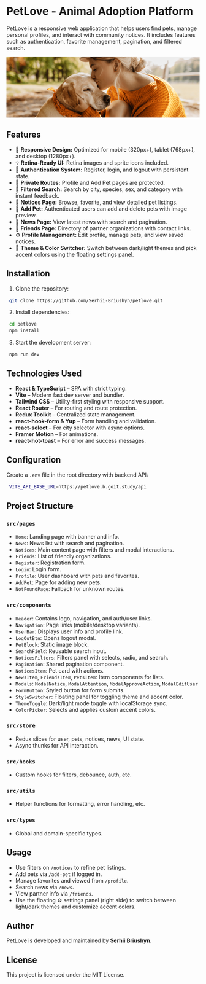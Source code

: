 # PetLove - Animal Adoption Platform

PetLove is a responsive web application that helps users find pets, manage personal profiles, and interact with community notices. It includes features such as authentication, favorite management, pagination, and filtered search.

![PetLove Preview](./public/images/home-page/desktop-img.jpg)

## Features

- 🐾 **Responsive Design:** Optimized for mobile (320px+), tablet (768px+), and desktop (1280px+).
- 💡 **Retina-Ready UI:** Retina images and sprite icons included.
- 🧠 **Authentication System:** Register, login, and logout with persistent state.
- 🔐 **Private Routes:** Profile and Add Pet pages are protected.
- 🔎 **Filtered Search:** Search by city, species, sex, and category with instant feedback.
- 📰 **Notices Page:** Browse, favorite, and view detailed pet listings.
- 🐶 **Add Pet:** Authenticated users can add and delete pets with image preview.
- 🧾 **News Page:** View latest news with search and pagination.
- 🤝 **Friends Page:** Directory of partner organizations with contact links.
- ⚙️ **Profile Management:** Edit profile, manage pets, and view saved notices.
- 🎨 **Theme & Color Switcher:** Switch between dark/light themes and pick accent colors using the floating settings panel.

## Installation

1. Clone the repository:

```bash
 git clone https://github.com/Serhii-Briushyn/petlove.git
```

2. Install dependencies:

```bash
 cd petlove
 npm install
```

3. Start the development server:

```bash
 npm run dev
```

## Technologies Used

- **React & TypeScript** – SPA with strict typing.
- **Vite** – Modern fast dev server and bundler.
- **Tailwind CSS** – Utility-first styling with responsive support.
- **React Router** – For routing and route protection.
- **Redux Toolkit** – Centralized state management.
- **react-hook-form & Yup** – Form handling and validation.
- **react-select** – For city selector with async options.
- **Framer Motion** – For animations.
- **react-hot-toast** – For error and success messages.

## Configuration

Create a `.env` file in the root directory with backend API:

```bash
 VITE_API_BASE_URL=https://petlove.b.goit.study/api
```

## Project Structure

### `src/pages`

- `Home`: Landing page with banner and info.
- `News`: News list with search and pagination.
- `Notices`: Main content page with filters and modal interactions.
- `Friends`: List of friendly organizations.
- `Register`: Registration form.
- `Login`: Login form.
- `Profile`: User dashboard with pets and favorites.
- `AddPet`: Page for adding new pets.
- `NotFoundPage`: Fallback for unknown routes.

### `src/components`

- `Header`: Contains logo, navigation, and auth/user links.
- `Navigation`: Page links (mobile/desktop variants).
- `UserBar`: Displays user info and profile link.
- `LogOutBtn`: Opens logout modal.
- `PetBlock`: Static image block.
- `SearchField`: Reusable search input.
- `NoticesFilters`: Filters panel with selects, radio, and search.
- `Pagination`: Shared pagination component.
- `NoticesItem`: Pet card with actions.
- `NewsItem`, `FriendsItem`, `PetsItem`: Item components for lists.
- `Modals`: `ModalNotice`, `ModalAttention`, `ModalApproveAction`, `ModalEditUser`
- `FormButton`: Styled button for form submits.
- `StyleSwitcher`: Floating panel for toggling theme and accent color.
- `ThemeToggle`: Dark/light mode toggle with localStorage sync.
- `ColorPicker`: Selects and applies custom accent colors.

### `src/store`

- Redux slices for user, pets, notices, news, UI state.
- Async thunks for API interaction.

### `src/hooks`

- Custom hooks for filters, debounce, auth, etc.

### `src/utils`

- Helper functions for formatting, error handling, etc.

### `src/types`

- Global and domain-specific types.

## Usage

- Use filters on `/notices` to refine pet listings.
- Add pets via `/add-pet` if logged in.
- Manage favorites and viewed from `/profile`.
- Search news via `/news`.
- View partner info via `/friends`.
- Use the floating ⚙️ settings panel (right side) to switch between light/dark themes and customize accent colors.

## Author

PetLove is developed and maintained by **Serhii Briushyn**.

## License

This project is licensed under the MIT License.
